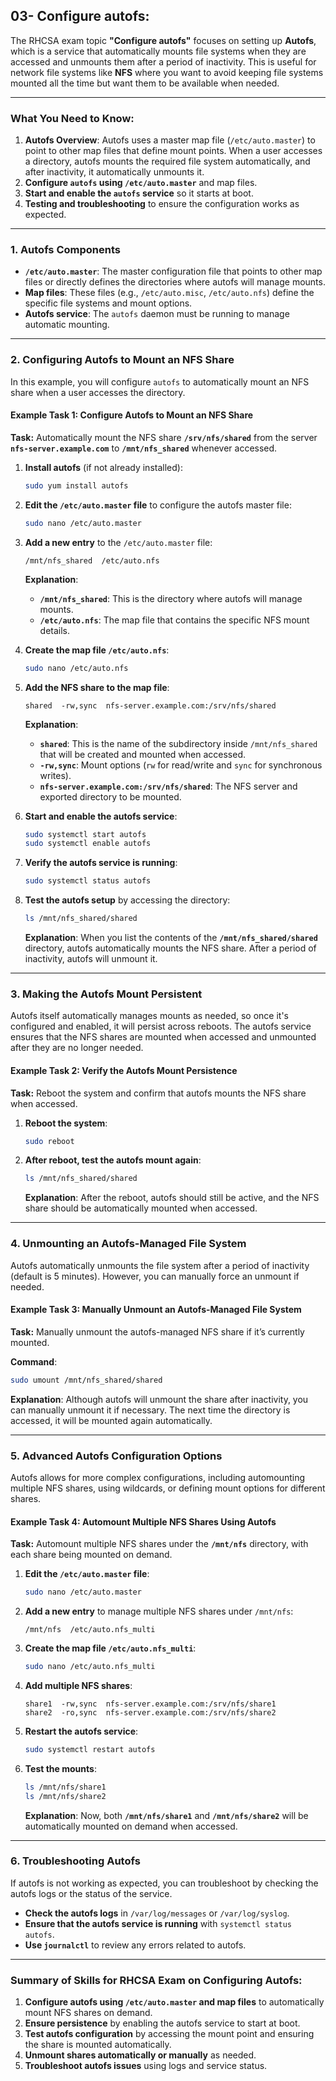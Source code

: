 ## 03- Configure autofs:

The RHCSA exam topic **"Configure autofs"** focuses on setting up **Autofs**, which is a service that automatically mounts file systems when they are accessed and unmounts them after a period of inactivity. This is useful for network file systems like **NFS** where you want to avoid keeping file systems mounted all the time but want them to be available when needed.

---

### **What You Need to Know:**
1. **Autofs Overview**: Autofs uses a master map file (`/etc/auto.master`) to point to other map files that define mount points. When a user accesses a directory, autofs mounts the required file system automatically, and after inactivity, it automatically unmounts it.
2. **Configure `autofs` using `/etc/auto.master`** and map files.
3. **Start and enable the `autofs` service** so it starts at boot.
4. **Testing and troubleshooting** to ensure the configuration works as expected.

---

### **1. Autofs Components**

- **`/etc/auto.master`**: The master configuration file that points to other map files or directly defines the directories where autofs will manage mounts.
- **Map files**: These files (e.g., `/etc/auto.misc`, `/etc/auto.nfs`) define the specific file systems and mount options.
- **Autofs service**: The `autofs` daemon must be running to manage automatic mounting.

---

### **2. Configuring Autofs to Mount an NFS Share**

In this example, you will configure `autofs` to automatically mount an NFS share when a user accesses the directory.

#### **Example Task 1: Configure Autofs to Mount an NFS Share**

**Task:** Automatically mount the NFS share **`/srv/nfs/shared`** from the server **`nfs-server.example.com`** to **`/mnt/nfs_shared`** whenever accessed.

1. **Install autofs** (if not already installed):
   ```bash
   sudo yum install autofs
   ```

2. **Edit the `/etc/auto.master` file** to configure the autofs master file:
   ```bash
   sudo nano /etc/auto.master
   ```

3. **Add a new entry** to the `/etc/auto.master` file:
   ```
   /mnt/nfs_shared  /etc/auto.nfs
   ```

   **Explanation**:
   - **`/mnt/nfs_shared`**: This is the directory where autofs will manage mounts.
   - **`/etc/auto.nfs`**: The map file that contains the specific NFS mount details.

4. **Create the map file `/etc/auto.nfs`**:
   ```bash
   sudo nano /etc/auto.nfs
   ```

5. **Add the NFS share to the map file**:
   ```
   shared  -rw,sync  nfs-server.example.com:/srv/nfs/shared
   ```

   **Explanation**:
   - **`shared`**: This is the name of the subdirectory inside `/mnt/nfs_shared` that will be created and mounted when accessed.
   - **`-rw,sync`**: Mount options (`rw` for read/write and `sync` for synchronous writes).
   - **`nfs-server.example.com:/srv/nfs/shared`**: The NFS server and exported directory to be mounted.

6. **Start and enable the autofs service**:
   ```bash
   sudo systemctl start autofs
   sudo systemctl enable autofs
   ```

7. **Verify the autofs service is running**:
   ```bash
   sudo systemctl status autofs
   ```

8. **Test the autofs setup** by accessing the directory:
   ```bash
   ls /mnt/nfs_shared/shared
   ```

   **Explanation**: When you list the contents of the **`/mnt/nfs_shared/shared`** directory, autofs automatically mounts the NFS share. After a period of inactivity, autofs will unmount it.

---

### **3. Making the Autofs Mount Persistent**

Autofs itself automatically manages mounts as needed, so once it's configured and enabled, it will persist across reboots. The autofs service ensures that the NFS shares are mounted when accessed and unmounted after they are no longer needed.

#### **Example Task 2: Verify the Autofs Mount Persistence**

**Task:** Reboot the system and confirm that autofs mounts the NFS share when accessed.

1. **Reboot the system**:
   ```bash
   sudo reboot
   ```

2. **After reboot, test the autofs mount again**:
   ```bash
   ls /mnt/nfs_shared/shared
   ```

   **Explanation**: After the reboot, autofs should still be active, and the NFS share should be automatically mounted when accessed.

---

### **4. Unmounting an Autofs-Managed File System**

Autofs automatically unmounts the file system after a period of inactivity (default is 5 minutes). However, you can manually force an unmount if needed.

#### **Example Task 3: Manually Unmount an Autofs-Managed File System**

**Task:** Manually unmount the autofs-managed NFS share if it’s currently mounted.

**Command**:
```bash
sudo umount /mnt/nfs_shared/shared
```

**Explanation**: Although autofs will unmount the share after inactivity, you can manually unmount it if necessary. The next time the directory is accessed, it will be mounted again automatically.

---

### **5. Advanced Autofs Configuration Options**

Autofs allows for more complex configurations, including automounting multiple NFS shares, using wildcards, or defining mount options for different shares.

#### **Example Task 4: Automount Multiple NFS Shares Using Autofs**

**Task:** Automount multiple NFS shares under the **`/mnt/nfs`** directory, with each share being mounted on demand.

1. **Edit the `/etc/auto.master` file**:
   ```bash
   sudo nano /etc/auto.master
   ```

2. **Add a new entry** to manage multiple NFS shares under `/mnt/nfs`:
   ```
   /mnt/nfs  /etc/auto.nfs_multi
   ```

3. **Create the map file `/etc/auto.nfs_multi`**:
   ```bash
   sudo nano /etc/auto.nfs_multi
   ```

4. **Add multiple NFS shares**:
   ```
   share1  -rw,sync  nfs-server.example.com:/srv/nfs/share1
   share2  -ro,sync  nfs-server.example.com:/srv/nfs/share2
   ```

5. **Restart the autofs service**:
   ```bash
   sudo systemctl restart autofs
   ```

6. **Test the mounts**:
   ```bash
   ls /mnt/nfs/share1
   ls /mnt/nfs/share2
   ```

   **Explanation**: Now, both **`/mnt/nfs/share1`** and **`/mnt/nfs/share2`** will be automatically mounted on demand when accessed.

---

### **6. Troubleshooting Autofs**

If autofs is not working as expected, you can troubleshoot by checking the autofs logs or the status of the service.

- **Check the autofs logs** in `/var/log/messages` or `/var/log/syslog`.
- **Ensure that the autofs service is running** with `systemctl status autofs`.
- **Use `journalctl`** to review any errors related to autofs.

---

### Summary of Skills for RHCSA Exam on Configuring Autofs:
1. **Configure autofs using `/etc/auto.master` and map files** to automatically mount NFS shares on demand.
2. **Ensure persistence** by enabling the autofs service to start at boot.
3. **Test autofs configuration** by accessing the mount point and ensuring the share is mounted automatically.
4. **Unmount shares automatically or manually** as needed.
5. **Troubleshoot autofs issues** using logs and service status.
